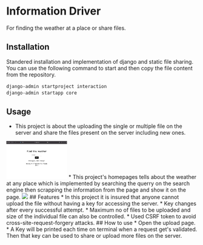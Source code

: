 #  Information Driver

 For finding the weather at a place or share files.

## Installation

Standered installation and implementation of django and static file sharing.
You can use the following command to start and then copy the file content from the repository.

```bash
django-admin startproject interaction
django-admin startapp core
```

## Usage


* This project is about the uploading the single or multiple file on the server and share the files present on the server including new ones.
<img src='Screenshot 2022-08-15 at 9.19.36 PM.png' height ='100' img>
* This project's homepages tells about the weather at any place which is implemented by searching the querry on the search engine then scrapping the information from the page and show it on the page.
<img src='Screenshot 2022-08-15 at 9.22.10 PM.png height ='100' img>
## Features
* In this project it is insured that anyone cannot upload the file without having a key for accessing the server.
* Key changes after every successful attempt.
* Maximum no of files to be uploaded and size of the individual file can also be controlled.
* Used CSRF token to avoid cross-site-request-forgery attacks.
## How to use
* Open the upload page.
* A Key will be printed each time on terminal when a request get's validated. Then that key can be used to share or upload more files on the server.
